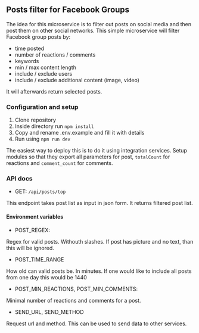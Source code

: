 ## Posts filter for Facebook Groups

The idea for this microservice is to filter out posts on social media and then post them on other social networks. This simple microservice will filter Facebook group posts by:

- time posted
- number of reactions / comments
- keywords
- min / max content length
- include / exclude users
- include / exclude additional content (image, video)

It will afterwards return selected posts.

### Configuration and setup

1. Clone repository
2. Inside directory run `npm install`
3. Copy and rename .env.example and fill it with details
4. Run using `npm run dev`

The easiest way to deploy this is to do it using integration services. Setup modules so that they export all parameters for post, `totalCount` for reactions and `comment_count` for comments.

### API docs

- GET: `/api/posts/top`

This endpoint takes post list as input in json form. It returns filtered post list.

#### Environment variables

- POST_REGEX: 

Regex for valid posts. Withouth slashes. If post has picture and no text, than this will be ignored.

- POST_TIME_RANGE

How old can valid posts be. In minutes. If one would like to include all posts from one day this would be 1440

- POST_MIN_REACTIONS, POST_MIN_COMMENTS:

Minimal number of reactions and comments for a post.

- SEND_URL, SEND_METHOD

Request url and method. This can be used to send data to other services.


